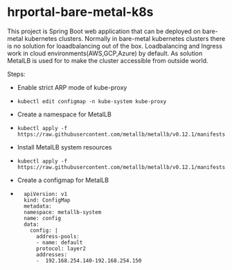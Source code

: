 # hrportal-bare-metal-k8s
This project is Spring Boot web application that can be deployed on bare-metal kubernetes clusters. 
Normally in bare-metal kubernetes clusters there is no solution for loaadbalancing out of the box.
Loadbalancing and Ingress work in cloud environments(AWS,GCP,Azure) by default. As solution MetalLB
is used for to make the cluster accessible from outside world.

Steps: 
- Enable strict ARP mode of kube-proxy
-     kubectl edit configmap -n kube-system kube-proxy
- Create a namespace for MetalLB
-     kubectl apply -f https://raw.githubusercontent.com/metallb/metallb/v0.12.1/manifests/namespace.yaml
- Install MetalLB system resources
-     kubectl apply -f https://raw.githubusercontent.com/metallb/metallb/v0.12.1/manifests/metallb.yaml
- Create a configmap for MetalLB
-       apiVersion: v1
        kind: ConfigMap
        metadata:
        namespace: metallb-system
        name: config
        data:
          config: |
            address-pools:
            - name: default
            protocol: layer2
            addresses:
            -  192.168.254.140-192.168.254.150

